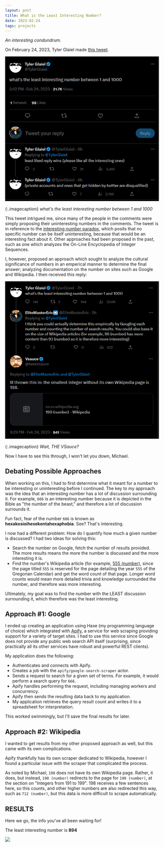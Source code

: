 ```yaml
---
layout: post
title: What is the Least Interesting Number?
date: 2023-02-24
tags: projects
---
```


*An interesting condundrum.*

On February 24, 2023, Tyler Glaiel made [this tweet](https://twitter.com/TylerGlaiel/status/1629220118856339457).

![](/images/lin-1.png)

{:.imagecaption}
*what's the least interesting number between 1 and 1000*

This tweet intrigued me, since many of the people in the comments were simply proposing their uninteresting numbers in the comments. The tweet is in reference to the [interesting number paradox](https://en.wikipedia.org/wiki/Interesting_number_paradox), which posits that no specific number can be itself uninteresting, because that would be an interesting fact about it. Other approaches had been proposed in the past, such as one which analyzes the On-Line Encyclopedia of Integer Sequences.

I, however, proposed an approach which sought to analyze the cultural significance of numbers in an emperical manner to determine the final answer; analyzing documentation on the number on sites such as Google and Wikipedia. I then received this reply:

![](/images/lin-2.png)

{:.imagecaption}
*Wait, THE VSauce?*

Now I have to see this through, I won't let you down, Michael.

## Debating Possible Approaches

When working on this, I had to first determine what it meant for a number to be interesting or uninteresting before I continued. The key to my approach was the idea that an interesting number has a lot of discussion surrounding it. For example, `666` is an interesting number because it is depicted in the Bible as "the number of the beast," and therefore a lot of discussion surrounds it.

Fun fact, fear of the number `666` is known as **hexakosioihexekontahexaphobia**. See? That's interesting.

I now had a different problem: How do I quantify how much a given number is discussed? I had two ideas for solving this:

- Search the number on Google, fetch the number of results provided. The more results means the more the number is discussed and the more interesting it is.
- Find the number's Wikipedia article (for example, [555 (number)](https://en.wikipedia.org/wiki/555_(number)), since the page titled `555` is reserved for the page detailing the year `555` of the Gregorian Calendar) and get the word count of that page. Longer word counts would mean more detailed trivia and knowledge surrounded the number, and therefore was more interesting.

Ultimately, my goal was to find the number with the LEAST discussion surrounding it, which therefore was the least interesting.

## Approach #1: Google

I ended up creating an application using Haxe (my programming language of choice) which integrated with [Apify](https://apify.com/), a service for web scraping providing support for a variety of target sites. I had to use this service since Google does not provide any public web search API itself (surprising, since practically all its other services have robust and powerful REST clients).

My application does the following:

- Authenticates and connects with Apify.
- Creates a job with the `apify/google-search-scraper` actor.
- Sends a request to search for a given set of terms. For example, it would perform a search query for `666`.
- Apify handles performing the request, including managing workers and concurrency.
- Apify then sends the resulting data back to my application.
- My application retrieves the query result count and writes it to a spreadsheet for interpretation.

This worked swimmingly, but I'll save the final results for later.

## Approach #2: Wikipedia

I wanted to get results from my other proposed approach as well, but this came with its own complications.

Apify thankfully has its own scraper dedicated to Wikipedia, however I found a particular issue with the scraper that complicated the process.

As noted by Michael, `198` does not have its own Wikipedia page. Rather, it does, but instead, `198 (number)` redirects to the page for `190 (number)`, at the section on "Integers from 191 to 199". 198 receives a few sentences here, so this counts, and other higher numbers are also redirected this way, such as `712 (number)`, but this data is more difficult to scrape automatically.


## RESULTS

Here we go, the info you've all been waiting for!

The least interesting number is **894**

![](/images/lin-result-1.png)